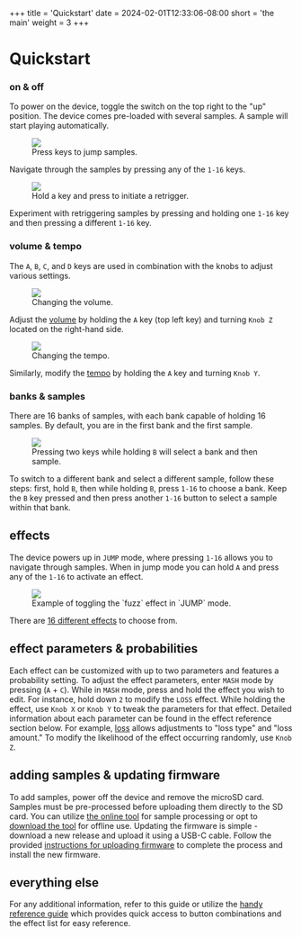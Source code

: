 +++
title = 'Quickstart'
date = 2024-02-01T12:33:06-08:00
short = 'the main'
weight = 3
+++

# Quickstart


### on & off

To power on the device, toggle the switch on the top right to the "up" position. The device comes pre-loaded with several samples. A sample will start playing automatically.

<figure class="imgcombo">
<img src="/img/jump.png">
<figcaption>Press keys to jump samples.</figcaption>
</figure>

 Navigate through the samples by pressing any of the `1-16` keys.

<figure class="imgcombo">
<img src="/img/retrigger.png">
<figcaption>Hold a key and press to initiate a retrigger.</figcaption>
</figure>

 Experiment with retriggering samples by pressing and holding one `1-16` key and then pressing a different `1-16` key.



### volume & tempo

The `A`, `B`, `C`, and `D` keys are used in combination with the knobs to adjust various settings.

<figure class="imgcombo">
<img src="/img/volume_turn.png">
<figcaption>Changing the volume.</figcaption>
</figure>

Adjust the [volume](#volume) by holding the `A` key (top left key) and turning `Knob Z` located on the right-hand side. 


<figure class="imgcombo">
<img src="/img/tempo_turn.png">
<figcaption>Changing the tempo.</figcaption>
</figure>


Similarly, modify the [tempo](#tempo) by holding the `A` key and turning `Knob Y`.


### banks & samples

There are 16 banks of samples, with each bank capable of holding 16 samples. By default, you are in the first bank and the first sample. 

<figure class="imgcombo">
<img src="/img/change_samples.png">
<figcaption>Pressing two keys while holding <code>B</code> will select a bank and then sample.</figcaption>
</figure>


To switch to a different bank and select a different sample, follow these steps: first, hold `B`, then while holding `B`, press `1-16` to choose a bank. Keep the `B` key pressed and then press another `1-16` button to select a sample within that bank.

## effects

The device powers up in `JUMP` mode, where pressing `1-16` allows you to navigate through samples. When in jump mode you can hold `A` and press any of the `1-16` to activate an effect.

<figure class="imgcombo">
<img src="/img/jump_effect.png">
<figcaption>Example of toggling the `fuzz` effect in `JUMP` mode.</figcaption>
</figure>


There are [16 different effects](#effect-list) to choose from. 

## effect parameters & probabilities

Each effect can be customized with up to two parameters and features a probability setting. To adjust the effect parameters, enter `MASH` mode by pressing (`A` + `C`). While in `MASH` mode, press and hold the effect you wish to edit. For instance, hold down `2` to modify the `LOSS` effect. While holding the effect, use `Knob X` or `Knob Y` to tweak the parameters for that effect. Detailed information about each parameter can be found in the effect reference section below. For example, [loss](#loss) allows adjustments to "loss type" and "loss amount." To modify the likelihood of the effect occurring randomly, use `Knob Z`.


## adding samples & updating firmware

To add samples, power off the device and remove the microSD card. Samples must be pre-processed before uploading them directly to the SD card. You can utilize [the online tool](/tool) for sample processing or opt to [download the tool](#uploading-samples) for offline use. Updating the firmware is simple - download a new release and upload it using a USB-C cable. Follow the provided [instructions for uploading firmware](#uploading-firmware) to complete the process and install the new firmware.

## everything else

For any additional information, refer to this guide or utilize the [handy reference guide](#reference) which provides quick access to button combinations and the effect list for easy reference.